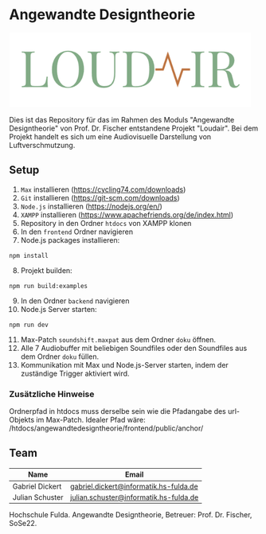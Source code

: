 # Angewandte Designtheorie

<img src="./doku/LoudAir.png" alt="Logo" height="150px">

Dies ist das Repository für das im Rahmen des Moduls "Angewandte Designtheorie" von Prof. Dr. Fischer entstandene Projekt "Loudair".
Bei dem Projekt handelt es sich um eine Audiovisuelle Darstellung von Luftverschmutzung.

## Setup
1. `Max` installieren (https://cycling74.com/downloads)
2. `Git` installieren (https://git-scm.com/downloads)
3. `Node.js` installieren (https://nodejs.org/en/)
4. `XAMPP` installieren (https://www.apachefriends.org/de/index.html)
5. Repository in den Ordner `htdocs` von XAMPP klonen
6. In den `frontend` Ordner navigieren
7. Node.js packages installieren:

```
npm install
```

8. Projekt builden:

```
npm run build:examples
```

9. In den Ordner `backend` navigieren
10. Node.js Server starten:

```
npm run dev
```

11. Max-Patch `soundshift.maxpat` aus dem Ordner `doku` öffnen.
12. Alle 7 Audiobuffer mit beliebigen Soundfiles oder den Soundfiles aus dem Ordner `doku` füllen.
13. Kommunikation mit Max und Node.js-Server starten, indem der zuständige Trigger aktiviert wird. 

### Zusätzliche Hinweise

Ordnerpfad in htdocs muss derselbe sein wie die Pfadangabe des url-Objekts im Max-Patch. 
Idealer Pfad wäre: /htdocs/angewandtedesigntheorie/frontend/public/anchor/

## Team

| Name            | Email                                  |
| --------------- | -------------------------------------- |
| Gabriel Dickert | gabriel.dickert@informatik.hs-fulda.de |
| Julian Schuster | julian.schuster@informatik.hs-fulda.de |

Hochschule Fulda. Angewandte Designtheorie, Betreuer: Prof. Dr. Fischer, SoSe22.
